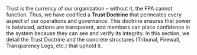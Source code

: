 Trust is the currency of our organization – without it, the FPA cannot function. Thus, we have codified a **Trust Doctrine** that permeates every aspect of our operations and governance. This doctrine ensures that power is balanced, actions are transparent, and members can place confidence in the system because they can see and verify its integrity. In this section, we detail the Trust Doctrine and the concrete structures (Tribunal, Firewall, Transparency Logs, etc.) that uphold it.